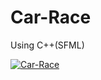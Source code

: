 # Car-Race
Using C++(SFML)

[![Car-Race](https://img.youtube.com/vi/_hp81rCwa1o/0.jpg)](https://www.youtube.com/watch?v=_hp81rCwa1o)
